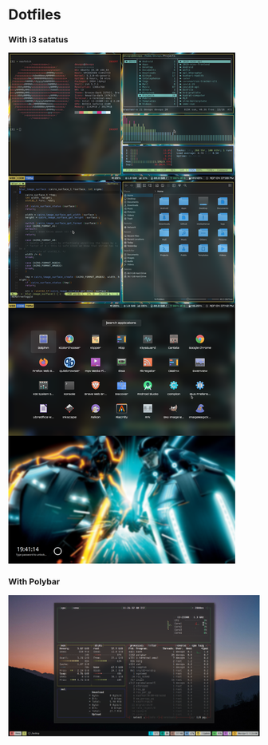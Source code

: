 # Dotfiles
### With i3 satatus
![screenshot](./screenshots.png)

### With Polybar
![polybar](polybar.png)
